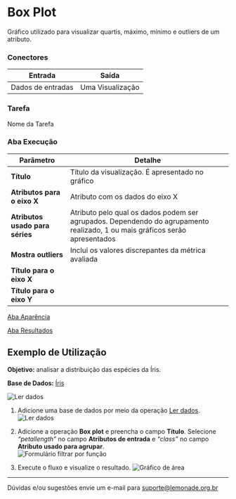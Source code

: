 
# Box Plot

Gráfico utilizado para visualizar quartis, máximo, mínimo e outliers de um atributo.

### Conectores
| Entrada | Saída |
| --- | --- |
| Dados de entradas | Uma Visualização |

### Tarefa
Nome da Tarefa

### Aba Execução

| Parâmetro | Detalhe |
| --- | --- |
| **Título** | Título da visualização. É apresentado no gráfico |
| **Atributos para o eixo X** | Atributo com os dados do eixo X |
| **Atributos usado para séries** | Atributo pelo qual os dados podem ser agrupados. Dependendo do agrupamento realizado, 1 ou mais gráficos serão apresentados |
| **Mostra outliers** | Inclui os valores discrepantes da métrica avaliada |
| **Título para o eixo X** |  |
| **Título para o eixo Y** |  |

[Aba Aparência][1]

[Aba Resultados][2]


## Exemplo de Utilização
**Objetivo:** analisar a distribuição das espécies da Íris.

**Base de Dados:** [Íris][3]
	
![Ler dados](/img/sklearn/visualizacao_de_dados/box_plot/image4.png)

1. Adicione uma base de dados por meio da operação [Ler dados][4]. \
	![Ler dados](/img/sklearn/visualizacao_de_dados/box_plot/image3.png)

2. Adicione a operação **Box plot** e preencha o campo **Título**. Selecione *“petallength”* no campo **Atributos de entrada** e *“class”* no campo **Atributo usado para agrupar**. \
	![Formulário filtrar por função](/img/sklearn/visualizacao_de_dados/box_plot/image1.png)

3. Execute o fluxo e visualize o resultado. 
	![Gráfico de área](/img/sklearn/visualizacao_de_dados/box_plot/image2.png)

----- 
Dúvidas e/ou sugestões envie um e-mail para suporte@lemonade.org.br

[1]: /pt-br/sklearn/documentacao-geral/aba-aparencia.html
[2]: /pt-br/sklearn/documentacao-geral/aba-resultados.html
[3]: /pt-br/sklearn/base-de-dados/#iris
[4]: /pt-br/sklearn/entrada-e-saida/ler-dados.html